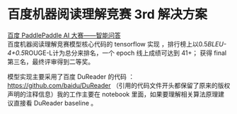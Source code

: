 # 百度机器阅读理解竞赛 3rd 解决方案
[百度 PaddlePaddle AI 大赛——智能问答](https://www.kesci.com/home/competition/5ad56e667238515d80b53704/content)  
百度机器阅读理解竞赛模型核心代码的 tensorflow 实现 ，排行榜上以0.5*BLEU-4+0.5*ROUGE-L计为总分来排名，一个 epoch 线上成绩可达到 41+；
获得 final 第三名，最终评审得到二等奖。

模型实现主要采用了百度 DuReader 的代码 ：https://github.com/baidu/DuReader （引用的代码文件开头都保留了原来的版权声明的注释信息）我的工作主要在 notebook 里面，如果要理解相关算法原理建议直接看 DuReader baseline 。
